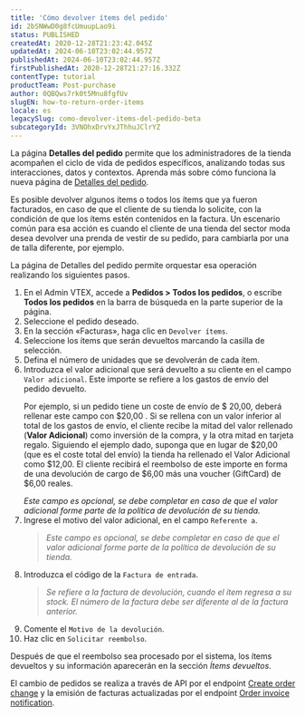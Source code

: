 ```yaml
---
title: 'Cómo devolver ítems del pedido'
id: 2bSNWwD0g8fcUmuupLao9i
status: PUBLISHED
createdAt: 2020-12-28T21:23:42.045Z
updatedAt: 2024-06-10T23:02:44.957Z
publishedAt: 2024-06-10T23:02:44.957Z
firstPublishedAt: 2020-12-28T21:27:16.332Z
contentType: tutorial
productTeam: Post-purchase
author: 0QBQws7rk0t5Mnu8fgfUv
slugEN: how-to-return-order-items
locale: es
legacySlug: como-devolver-items-del-pedido-beta
subcategoryId: 3VNOhxDrvYxJThhuJClrYZ
---
```


La página **Detalles del pedido** permite que los administradores de la tienda acompañen el ciclo de vida de pedidos específicos, analizando todas sus interacciones, datos y contextos. Aprenda más sobre cómo funciona la nueva página de [Detalles del pedido](/es/tutorial/pagina-de-detalles-del-pedido-interface--2Y75n54Cc9VizrlG1N6ZNl). 

Es posible devolver algunos ítems o todos los ítems que ya fueron facturados, en caso de que el cliente de su tienda lo solicite, con la condición de que los ítems estén contenidos en la factura. Un escenario común para esa acción es cuando el cliente de una tienda del sector moda desea devolver una prenda de vestir de su pedido, para cambiarla por una de talla diferente, por ejemplo. 

La página de Detalles del pedido permite orquestar esa operación realizando los siguientes pasos.

1. En el Admin VTEX, accede a **Pedidos > Todos los pedidos**, o escribe **Todos los pedidos** en la barra de búsqueda en la parte superior de la página.
2. Seleccione el pedido deseado.
3. En la sección «Facturas», haga clic en `Devolver ítems`.
4. Seleccione los ítems que serán devueltos marcando la casilla de selección.
5. Defina el número de unidades que se devolverán de cada ítem.
6. Introduzca el valor adicional que será devuelto a su cliente en el campo `Valor adicional`. Este importe se refiere a los gastos de envío del pedido devuelto.<p>Por ejemplo, si un pedido tiene un coste de envío de $ 20,00, deberá rellenar este campo con $20,00 . Si se rellena con un valor inferior al total de los gastos de envío, el cliente recibe la mitad del valor rellenado (<b>Valor Adicional</b>) como inversión de la compra, y la otra mitad en tarjeta regalo. Siguiendo el ejemplo dado, suponga que en lugar de $20,00 (que es el coste total del envío) la tienda ha rellenado el Valor Adicional como $12,00. El cliente recibirá el reembolso de este importe en forma de una devolución de cargo de $6,00  más una voucher (GiftCard) de $6,00 reales.</p>*Este campo es opcional, se debe completar en caso de que el valor adicional forme parte de la política de devolución de su tienda.* 
7. Ingrese el motivo del valor adicional, en el campo `Referente a`.
    > *Este campo es opcional, se debe completar en caso de que el valor adicional forme parte de la política de devolución de su tienda.*
8. Introduzca el código de la `Factura de entrada`.
    > *Se refiere a la factura de devolución, cuando el ítem regresa a su stock. El número de la factura debe ser diferente al de la factura anterior.*
9. Comente el `Motivo de la devolución`.
10. Haz clic en `Solicitar reembolso`.

Después de que el reembolso sea procesado por el sistema, los ítems devueltos y su información aparecerán en la sección *Ítems devueltos*.

<div class = "alert alert-info">
El cambio de pedidos se realiza a través de API por el endpoint <a href="https://developers.vtex.com/docs/api-reference/orders-api#patch-/api/order-system/orders/-changeOrderId-/changes">Create order change</a> y la emisión de facturas actualizadas por el endpoint <a href="https://developers.vtex.com/docs/api-reference/orders-api#post-/api/oms/pvt/orders/-orderId-/invoice">Order invoice notification</a>.
</div>
